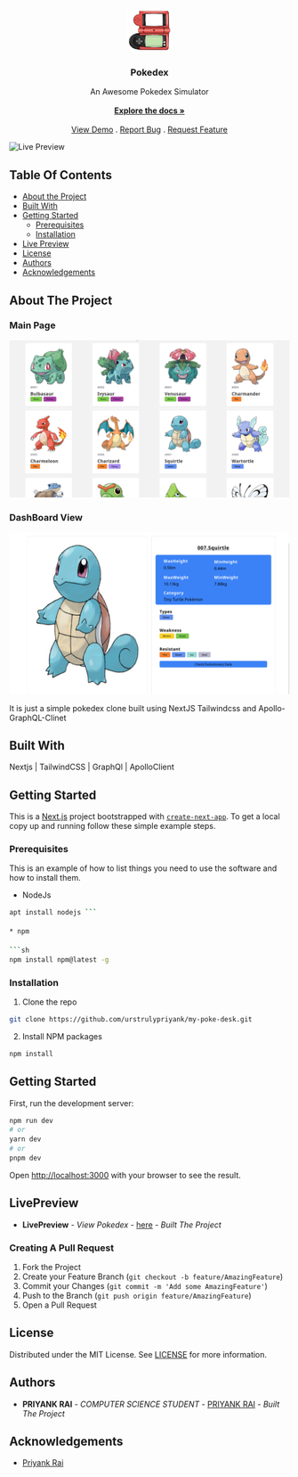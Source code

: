 <br/>
<p align="center">
  <a href="https://github.com/urstrulypriyank/POKEDEX">
    <img src="https://raw.githubusercontent.com/urstrulypriyank/my-poke-desk/main/public/pokedesk.png" alt="Logo" width="80" height="80">
  </a>

  <h3 align="center">Pokedex</h3>

  <p align="center">
    An Awesome Pokedex Simulator 
    <br/>
    <br/>
    <a href="https://github.com/urstrulypriyank/POKEDEX"><strong>Explore the docs »</strong></a>
    <br/>
    <br/>
    <a href="https://github.com/urstrulypriyank/POKEDEX">View Demo</a>
    .
    <a href="https://github.com/urstrulypriyank/POKEDEX/issues">Report Bug</a>
    .
    <a href="https://github.com/urstrulypriyank/POKEDEX/issues">Request Feature</a>
  </p>
</p>

![Live Preview](https://pokedex-nu-sooty.vercel.app/)

## Table Of Contents

- [About the Project](#about-the-project)
- [Built With](#built-with)
- [Getting Started](#getting-started)
  - [Prerequisites](#prerequisites)
  - [Installation](#installation)
- [Live Preview](#LivePreview)
- [License](#license)
- [Authors](#authors)
- [Acknowledgements](#acknowledgements)

## About The Project
### Main Page
![Screen Shot](https://raw.githubusercontent.com/urstrulypriyank/my-poke-desk/main/assets/page1.png)
### DashBoard View
![Screen Shot](https://raw.githubusercontent.com/urstrulypriyank/my-poke-desk/main/assets/page2%20.png)

It is just a simple pokedex clone built using NextJS Tailwindcss and Apollo-GraphQL-Clinet

## Built With

Nextjs | TailwindCSS | GraphQl | ApolloClient

## Getting Started

This is a [Next.js](https://nextjs.org/) project bootstrapped with [`create-next-app`](https://github.com/vercel/next.js/tree/canary/packages/create-next-app).
To get a local copy up and running follow these simple example steps.

### Prerequisites

This is an example of how to list things you need to use the software and how to install them.

- NodeJs

````sh
apt install nodejs ```

* npm

```sh
npm install npm@latest -g
````

### Installation

1. Clone the repo

```sh
git clone https://github.com/urstrulypriyank/my-poke-desk.git
```

2. Install NPM packages

```sh
npm install
```

## Getting Started

First, run the development server:

```bash
npm run dev
# or
yarn dev
# or
pnpm dev
```

Open [http://localhost:3000](http://localhost:3000) with your browser to see the result.

## LivePreview

- **LivePreview** - _View Pokedex_ - [here](https://pokedex-nu-sooty.vercel.app/) - _Built The Project_

### Creating A Pull Request

1. Fork the Project
2. Create your Feature Branch (`git checkout -b feature/AmazingFeature`)
3. Commit your Changes (`git commit -m 'Add some AmazingFeature'`)
4. Push to the Branch (`git push origin feature/AmazingFeature`)
5. Open a Pull Request

## License

Distributed under the MIT License. See [LICENSE](https://github.com/urstrulypriyank/POKEDEX/blob/main/LICENSE.md) for more information.

## Authors

- **PRIYANK RAI** - _COMPUTER SCIENCE STUDENT_ - [PRIYANK RAI](https://github.com/urstrulypriyank) - _Built The Project_

## Acknowledgements

- [Priyank Rai](https://priyankrai.live)
